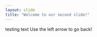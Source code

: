 ```yaml
---
layout: slide
title: "Welcome to our second slide!"
---
```

testing text
Use the left arrow to go back!
